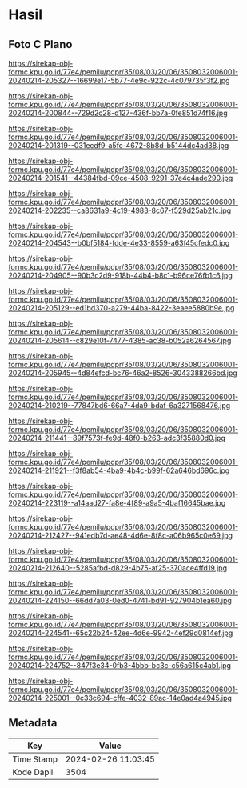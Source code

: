 # Hasil

## Foto C Plano

https://sirekap-obj-formc.kpu.go.id/77e4/pemilu/pdpr/35/08/03/20/06/3508032006001-20240214-205327--16699e17-5b77-4e9c-922c-4c079735f3f2.jpg

https://sirekap-obj-formc.kpu.go.id/77e4/pemilu/pdpr/35/08/03/20/06/3508032006001-20240214-200844--729d2c28-d127-436f-bb7a-0fe851d74f16.jpg

https://sirekap-obj-formc.kpu.go.id/77e4/pemilu/pdpr/35/08/03/20/06/3508032006001-20240214-201319--031ecdf9-a5fc-4672-8b8d-b5144dc4ad38.jpg

https://sirekap-obj-formc.kpu.go.id/77e4/pemilu/pdpr/35/08/03/20/06/3508032006001-20240214-201541--44384fbd-09ce-4508-9291-37e4c4ade290.jpg

https://sirekap-obj-formc.kpu.go.id/77e4/pemilu/pdpr/35/08/03/20/06/3508032006001-20240214-202235--ca8631a9-4c19-4983-8c67-f529d25ab21c.jpg

https://sirekap-obj-formc.kpu.go.id/77e4/pemilu/pdpr/35/08/03/20/06/3508032006001-20240214-204543--b0bf5184-fdde-4e33-8559-a63f45cfedc0.jpg

https://sirekap-obj-formc.kpu.go.id/77e4/pemilu/pdpr/35/08/03/20/06/3508032006001-20240214-204905--90b3c2d9-918b-44b4-b8c1-b96ce76fb1c6.jpg

https://sirekap-obj-formc.kpu.go.id/77e4/pemilu/pdpr/35/08/03/20/06/3508032006001-20240214-205129--ed1bd370-a279-44ba-8422-3eaee5880b9e.jpg

https://sirekap-obj-formc.kpu.go.id/77e4/pemilu/pdpr/35/08/03/20/06/3508032006001-20240214-205614--c829e10f-7477-4385-ac38-b052a6264567.jpg

https://sirekap-obj-formc.kpu.go.id/77e4/pemilu/pdpr/35/08/03/20/06/3508032006001-20240214-205945--4d84efcd-bc76-46a2-8526-3043388266bd.jpg

https://sirekap-obj-formc.kpu.go.id/77e4/pemilu/pdpr/35/08/03/20/06/3508032006001-20240214-210219--77847bd6-66a7-4da9-bdaf-6a3271568476.jpg

https://sirekap-obj-formc.kpu.go.id/77e4/pemilu/pdpr/35/08/03/20/06/3508032006001-20240214-211441--89f7573f-fe9d-48f0-b263-adc3f35880d0.jpg

https://sirekap-obj-formc.kpu.go.id/77e4/pemilu/pdpr/35/08/03/20/06/3508032006001-20240214-211921--f3f8ab54-4ba9-4b4c-b99f-62a646bd696c.jpg

https://sirekap-obj-formc.kpu.go.id/77e4/pemilu/pdpr/35/08/03/20/06/3508032006001-20240214-223119--a14aad27-fa8e-4f89-a9a5-4baf16645bae.jpg

https://sirekap-obj-formc.kpu.go.id/77e4/pemilu/pdpr/35/08/03/20/06/3508032006001-20240214-212427--941edb7d-ae48-4d6e-8f8c-a06b965c0e69.jpg

https://sirekap-obj-formc.kpu.go.id/77e4/pemilu/pdpr/35/08/03/20/06/3508032006001-20240214-212640--5285afbd-d829-4b75-af25-370ace4ffd19.jpg

https://sirekap-obj-formc.kpu.go.id/77e4/pemilu/pdpr/35/08/03/20/06/3508032006001-20240214-224150--66dd7a03-0ed0-4741-bd91-927904b1ea60.jpg

https://sirekap-obj-formc.kpu.go.id/77e4/pemilu/pdpr/35/08/03/20/06/3508032006001-20240214-224541--65c22b24-42ee-4d6e-9942-4ef29d0814ef.jpg

https://sirekap-obj-formc.kpu.go.id/77e4/pemilu/pdpr/35/08/03/20/06/3508032006001-20240214-224752--847f3e34-0fb3-4bbb-bc3c-c56a615c4ab1.jpg

https://sirekap-obj-formc.kpu.go.id/77e4/pemilu/pdpr/35/08/03/20/06/3508032006001-20240214-225001--0c33c694-cffe-4032-89ac-14e0ad4a4945.jpg


## Metadata

| Key        | Value               |
| ---------- | ------------------- |
| Time Stamp | 2024-02-26 11:03:45 |
| Kode Dapil | 3504                |



